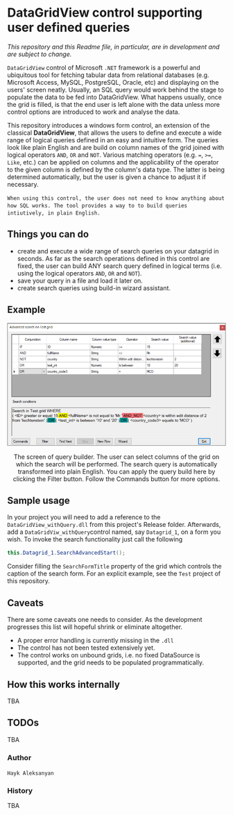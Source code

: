 # DataGridView control supporting user defined queries

*This repository and this Readme file, in particular, are in development and are subject to change.*

``DataGridView`` control of Microsoft ``.NET`` framework is a powerful and ubiquitous tool for fetching tabular data from relational databases (e.g. Microsoft Access, MySQL, PostgreSQL, Oracle, etc) and displaying on the users' screen neatly. Usually, an SQL query would work behind the stage to populate the data to be fed into DataGridView. What happens usually, once the grid is filled, is that the end user is left alone with the data unless more control options are introduced to work and analyse the data.


This repository introduces a windows form control, an extension of the classical **DataGridView**, that allows the users to define and execute a wide range of logical queries defined in an easy and intuitive form. The queries look like plain English and are build on column names of the grid joined with logical operators ``AND``, ``OR`` and ``NOT``. Various matching operators (e.g. ``=``, ``>=``, ``Like``, etc.) can be applied on columns and the applicability of the operator to the given column is defined by the column's data type. The latter is being determined automatically, but the user is given a chance to adjust it if necessary.

``
When using this control, the user does not need to know anything about how SQL works. The tool provides a way to to build queries intiutively, in plain English.
``

## Things you can do

- create and execute a wide range of search queries on your datagrid in seconds. As far as the search operations defined in this control are fixed, the user can build ANY search query defined in logical terms (i.e. using the logical operators ``AND``, ``OR`` and ``NOT``). 
- save your query in a file and load it later on.
- create search queries using build-in wizard assistant.


## Example

<p align="center">
  <img src ="https://github.com/hayk314/datagridview-with-query/blob/master/screenshots/searchGrid_example.png" alt = "DataGrid Query Builder">
</p>
<p align="center">
The screen of query builder. The user can select columns of the grid on which the search will be performed. The search query is automatically transformed into plain English. You can apply the query build here  by clicking the Filter button. Follow the Commands button for more options.</b>
</p>


## Sample usage

In your project you will need to add a reference to the ``DataGridView_withQuery.dll`` from this project's Release folder. Afterwards,  add a ``DataGridViw_withQuery``control named, say ``Datagrid_1``, on a form you wish. To invoke the search functionality just call the following

```C#
this.Datagrid_1.SearchAdvancedStart();
```

Consider filling the ``SearchFormTitle`` property of the grid which controls the caption of the search form. 
For an explicit example, see the ``Test`` project of this repository.

## Caveats

There are some caveats one needs to consider. As the development progresses this list will hopeful shrink or eliminate altogether.

- A proper error handling is currently missing in the ``.dll``
- The control has not been tested extensively yet.
- The control works on unbound grids, i.e. no fixed DataSource is supported, and the grid needs to be populated programmatically.


## How this works internally

TBA

## TODOs

TBA

### Author

`Hayk Aleksanyan`

### History

TBA

